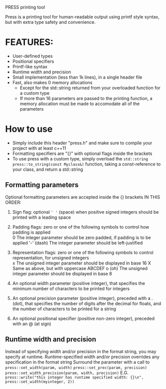 PRESS printing tool

Press is a printing tool for human-readable output using printf style syntax, but with extra type safety and convenience.

# FEATURES:
- User-defined types
- Positional specifiers
- Printf-like syntax
- Runtime width and precision
- Small implementation (less than 1k lines), in a single header file
- Fast, also makes 0 memory allocations
	- Except for the std::string returned from your overloaded function for a custom type
	- If more than 16 parameters are passed to the printing function, a memory allocation must be made to accomodate all of the parameters

# How to use
- Simply include this header "press.h" and make sure to compile your project with at least c++11
- Formatting specifiers are "{}" with optional flags inside the brackets
- To use press with a custom type, simply overload the `std::string press::to_string(const Myclass&)` function, taking a const-reference to your class, and return a std::string

## Formatting parameters
Optional formatting parameters are accepted inside the {} brackets IN THIS ORDER:

1) Sign flag: optional `' '` (space) when positive signed integers should be printed with a leading space

2) Padding flags: zero or one of the following symbols to control how padding is applied  
	0	The integer parameter should be zero padded, if padding is to be applied
	'-' (dash) The integer parameter should be left-justified

3) Representation flags: zero or one of the following symbols to control representation, for unsigned integers  
	x	The unsigned integer parameter should be displayed in base 16
	X	Same as above, but with uppercase ABCDEF
	o (oh) The unsigned integer parameter should be displayed in base 8

4) An optional width parameter (positive integer), that specifies the minimum number of characters to be printed for integers

5) An optional precision parameter (positive integer), preceded with a . (dot), that specifies the number of digits after the decimal for floats, and the number of characters to be printed for a string

6) An optional positional specifier (positive non-zero integer), preceded with an @ (at sign)

## Runtime width and precision
Instead of specifying width and/or precision in the format string, you may specify at runtime.
Runtime-specified width and/or precision overrides any specification in the format string
Surround the parameter with a call to
`press::set_width(param, width)`
`press::set_prec(param, precision)`
`press::set_width_precision(param, width, precision)`
E.G. `press::write("this integer has runtime specified width: {}\n", press::set_width(myinteger, 2))`

